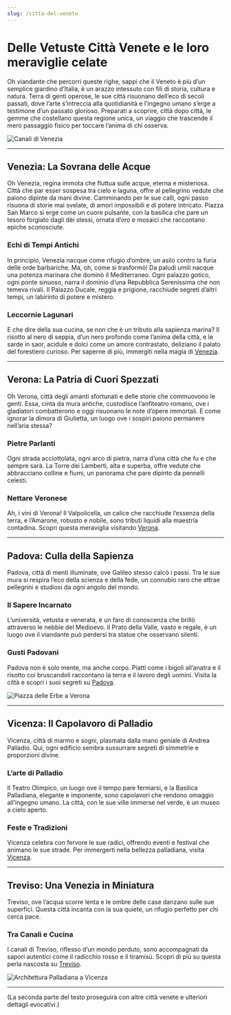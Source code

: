 ```yaml
---
slug: /citta-del-veneto
---
```


# Delle Vetuste Città Venete e le loro meraviglie celate

Oh viandante che percorri queste righe, sappi che il Veneto è più d’un semplice giardino d’Italia, è un arazzo intessuto con fili di storia, cultura e natura. Terra di genti operose, le sue città risuonano dell’eco di secoli passati, dove l’arte s’intreccia alla quotidianità e l’ingegno umano s’erge a testimone d’un passato glorioso. Preparati a scoprire, città dopo città, le gemme che costellano questa regione unica, un viaggio che trascende il mero passaggio fisico per toccare l’anima di chi osserva.

![Canali di Venezia](/guide-img/output/96.jpg)

---

## Venezia: La Sovrana delle Acque

Oh Venezia, regina immota che fluttua sulle acque, eterna e misteriosa. Città che par esser sospesa tra cielo e laguna, offre al pellegrino vedute che paiono dipinte da mani divine. Camminando per le sue calli, ogni passo risuona di storie mai svelate, di amori impossibili e di potere intricato. Piazza San Marco si erge come un cuore pulsante, con la basilica che pare un tesoro forgiato dagli dèi stessi, ornata d’oro e mosaici che raccontano epiche sconosciute.

### Echi di Tempi Antichi

In principio, Venezia nacque come rifugio d’ombre, un asilo contro la furia delle orde barbariche. Ma, oh, come si trasformò! Da paludi umili nacque una potenza marinara che dominò il Mediterraneo. Ogni palazzo gotico, ogni ponte sinuoso, narra il dominio d’una Repubblica Serenissima che non temeva rivali. Il Palazzo Ducale, reggia e prigione, racchiude segreti d’altri tempi, un labirinto di potere e mistero.

### Leccornie Lagunari

E che dire della sua cucina, se non che è un tributo alla sapienza marina? Il risotto al nero di seppia, d’un nero profondo come l’anima della città, e le sarde in saor, acidule e dolci come un amore contrastato, deliziano il palato del forestiero curioso. Per saperne di più, immergiti nella magia di [Venezia](https://www.impresaitalia.info/cat/veneto/venezia.aspx).

---

## Verona: La Patria di Cuori Spezzati

Oh Verona, città degli amanti sfortunati e delle storie che commuovono le genti. Essa, cinta da mura antiche, custodisce l’anfiteatro romano, ove i gladiatori combatterono e oggi risuonano le note d’opere immortali. E come ignorar la dimora di Giulietta, un luogo ove i sospiri paiono permanere nell’aria stessa?

### Pietre Parlanti

Ogni strada acciottolata, ogni arco di pietra, narra d’una città che fu e che sempre sarà. La Torre dei Lamberti, alta e superba, offre vedute che abbracciano colline e fiumi, un panorama che pare dipinto da pennelli celesti.

### Nettare Veronese

Ah, i vini di Verona! Il Valpolicella, un calice che racchiude l’essenza della terra, e l’Amarone, robusto e nobile, sono tributi liquidi alla maestria contadina. Scopri questa meraviglia visitando [Verona](https://www.impresaitalia.info/cat/veneto/verona.aspx).

---

## Padova: Culla della Sapienza

Padova, città di menti illuminate, ove Galileo stesso calcò i passi. Tra le sue mura si respira l’eco della scienza e della fede, un connubio raro che attrae pellegrini e studiosi da ogni angolo del mondo.

### Il Sapere Incarnato

L’università, vetusta e venerata, è un faro di conoscenza che brillò attraverso le nebbie del Medioevo. Il Prato della Valle, vasto e regale, è un luogo ove il viandante può perdersi tra statue che osservano silenti.

### Gusti Padovani

Padova non è solo mente, ma anche corpo. Piatti come i bigoli all’anatra e il risotto coi bruscandoli raccontano la terra e il lavoro degli uomini. Visita la città e scopri i suoi segreti su [Padova](https://www.impresaitalia.info/cat/veneto/padova.aspx).

![Piazza delle Erbe a Verona](/guide-img/output/97.jpg)

---

## Vicenza: Il Capolavoro di Palladio

Vicenza, città di marmo e sogni, plasmata dalla mano geniale di Andrea Palladio. Qui, ogni edificio sembra sussurrare segreti di simmetrie e proporzioni divine.

### L’arte di Palladio

Il Teatro Olimpico, un luogo ove il tempo pare fermarsi, e la Basilica Palladiana, elegante e imponente, sono capolavori che rendono omaggio all’ingegno umano. La città, con le sue ville immerse nel verde, è un museo a cielo aperto.

### Feste e Tradizioni

Vicenza celebra con fervore le sue radici, offrendo eventi e festival che animano le sue strade. Per immergerti nella bellezza palladiana, visita [Vicenza](https://www.impresaitalia.info/cat/veneto/vicenza.aspx).

---

## Treviso: Una Venezia in Miniatura

Treviso, ove l’acqua scorre lenta e le ombre delle case danzano sulle sue superfici. Questa città incanta con la sua quiete, un rifugio perfetto per chi cerca pace.

### Tra Canali e Cucina

I canali di Treviso, riflesso d’un mondo perduto, sono accompagnati da sapori autentici come il radicchio rosso e il tiramisù. Scopri di più su questa perla nascosta su [Treviso](https://www.impresaitalia.info/cat/veneto/treviso.aspx).

![Architettura Palladiana a Vicenza](/guide-img/output/98.jpg)

---

(La seconda parte del testo proseguirà con altre città venete e ulteriori dettagli evocativi.)
